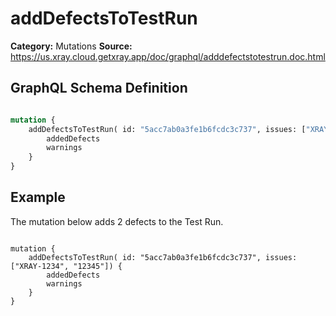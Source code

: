 # addDefectsToTestRun

**Category:** Mutations
**Source:** https://us.xray.cloud.getxray.app/doc/graphql/adddefectstotestrun.doc.html

## GraphQL Schema Definition

```graphql

mutation {
    addDefectsToTestRun( id: "5acc7ab0a3fe1b6fcdc3c737", issues: ["XRAY-1234", "12345"]) {
        addedDefects
        warnings
    }
}

```

## Example

The mutation below adds 2 defects to the Test Run.

```

mutation {
    addDefectsToTestRun( id: "5acc7ab0a3fe1b6fcdc3c737", issues: ["XRAY-1234", "12345"]) {
        addedDefects
        warnings
    }
}

```